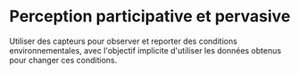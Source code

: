# Perception participative et pervasive

Utiliser des capteurs pour observer et reporter des conditions environnementales, avec l'objectif implicite d'utiliser les données obtenus pour changer ces conditions.
